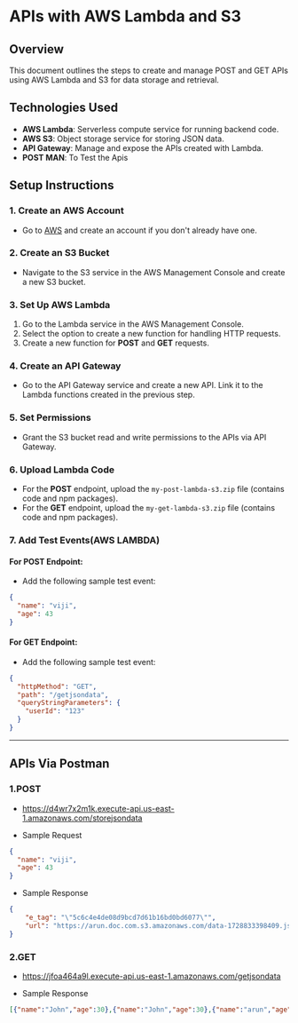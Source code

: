 # APIs with AWS Lambda and S3

## Overview
This document outlines the steps to create and manage POST and GET APIs using AWS Lambda and S3 for data storage and retrieval.

## Technologies Used
- **AWS Lambda**: Serverless compute service for running backend code.
- **AWS S3**: Object storage service for storing JSON data.
- **API Gateway**: Manage and expose the APIs created with Lambda.
- **POST MAN**: To Test the Apis

## Setup Instructions

### 1. Create an AWS Account
- Go to [AWS](https://aws.amazon.com/) and create an account if you don't already have one.

### 2. Create an S3 Bucket
- Navigate to the S3 service in the AWS Management Console and create a new S3 bucket.

### 3. Set Up AWS Lambda
1. Go to the Lambda service in the AWS Management Console.
2. Select the option to create a new function for handling HTTP requests.
3. Create a new function for **POST** and **GET** requests.

### 4. Create an API Gateway
- Go to the API Gateway service and create a new API. Link it to the Lambda functions created in the previous step.

### 5. Set Permissions
- Grant the S3 bucket read and write permissions to the APIs via API Gateway.

### 6. Upload Lambda Code
- For the **POST** endpoint, upload the `my-post-lambda-s3.zip` file (contains code and npm packages).
- For the **GET** endpoint, upload the `my-get-lambda-s3.zip` file (contains code and npm packages).

### 7. Add Test Events(AWS LAMBDA)
#### For POST Endpoint:
- Add the following sample test event:
```json
{
  "name": "viji",
  "age": 43
}
```
#### For GET Endpoint:
- Add the following sample test event:
```json
{
  "httpMethod": "GET",
  "path": "/getjsondata",
  "queryStringParameters": {
    "userId": "123"
  }
}
```
*********************************************************************************************************************************************************************************************************
## APIs Via Postman
### 1.POST
- https://d4wr7x2m1k.execute-api.us-east-1.amazonaws.com/storejsondata

- Sample Request
```json
{
  "name": "viji",
  "age": 43
}
```

- Sample Response

```json
{
    "e_tag": "\"5c6c4e4de08d9bcd7d61b16bd0bd6077\"",
    "url": "https://arun.doc.com.s3.amazonaws.com/data-1728833398409.json"
}
```


### 2.GET
- https://jfoa464a9l.execute-api.us-east-1.amazonaws.com/getjsondata
  
- Sample Response
  
```json
[{"name":"John","age":30},{"name":"John","age":30},{"name":"arun","age":30},{"name":"saran","age":22},{"name":"vishwa","age":31},{"name":"sanjeev","age":24},{"name":"pandian","age":21},{"name":"pandi","age":22},{"name":"viji","age":43}]
```
